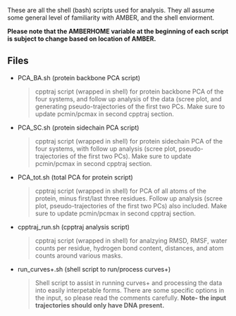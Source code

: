 These are all the shell (bash) scripts used for analysis. They all assume some general level of familiarity with AMBER, and the shell enviorment. 

**Please note that the AMBERHOME variable at the beginning of each script is subject to change based on location of AMBER.**


## Files

- PCA_BA.sh (protein backbone PCA script)

  >cpptraj script (wrapped in shell) for protein backbone PCA of the four systems, and follow up analysis of the data (scree plot, and generating pseudo-trajectories of the first two PCs. Make sure to update pcmin/pcmax in second cpptraj section.

- PCA_SC.sh (protein sidechain PCA script)

  >cpptraj script (wrapped in shell) for protein sidechain PCA of the four systems, with follow up analysis (scree plot, pseudo-trajectories of the first two PCs). Make sure to update pcmin/pcmax in second cpptraj section.
    
- PCA_tot.sh (total PCA for protein script) 

  >cpptraj script (wrapped in shell) for PCA of all atoms of the protein, minus first/last three residues. Follow up analysis (scree plot, pseudo-trajectories of the first two PCs) also included. Make sure to update pcmin/pcmax in second cpptraj section.
    
- cpptraj_run.sh (cpptraj analysis script)
   
  >cpptraj script (wrapped in shell) for analzying RMSD, RMSF, water counts per residue, hydrogen bond content, distances, and atom counts around various masks. 


- run_curves+.sh (shell script to run/process curves+)
   
  >Shell script to assist in running curves+ and processing the data into easily interpetable forms. There are some specific options in the input, so please read the comments carefully. **Note- the input trajectories should only have DNA present.**
